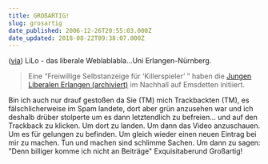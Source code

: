 ```yaml
---
title: GROßARTIG!
slug: grosartig
date_published: 2006-12-26T20:55:03.000Z
date_updated: 2018-08-22T09:38:07.000Z
---
```


([via](http://www.blog.lhg-erlangen-nuernberg.de/2006/12/25/ich-bin-ein-killerspieler/)) LiLo - das liberale Weblablabla...Uni Erlangen-Nürnberg.

> Eine “Freiwillige Selbstanzeige für ‘Killerspieler’ ” haben die [Jungen Liberalen Erlangen (archiviert)](http://web.archive.org/web/20051230142726/http://www.julis-erlangen.de:80/) im Nachhall auf Emsdetten initiiert.

Bin ich auch nur drauf gestoßen da Sie (TM) mich Trackbackten (TM), es fälschlicherweise im Spam landete, dort aber grün anzusehen war und ich deshalb drüber stolperte um es dann letztendlich zu befreien... und auf den Trackback zu klicken. Um dort zu landen. Um dann das Video anzuschauen. Um es für gelungen zu befinden. Um gleich wieder einen neuen Eintrag bei mir zu machen. Tun und machen sind schlimme Sachen. Um dann zu sagen: "Denn billiger komme ich nicht an Beiträge" Exquisitaberund Großartig!

